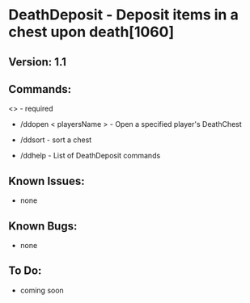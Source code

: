 <h1>DeathDeposit - Deposit items in a chest upon death[1060]</h1>

<h2>Version: 1.1</h2>

Commands:
--------

<> - required

* /ddopen < playersName > - Open a specified player's DeathChest

* /ddsort - sort a chest

* /ddhelp - List of DeathDeposit commands

Known Issues:
------------

* none

Known Bugs:
----------

* none

To Do:
-----

* coming soon